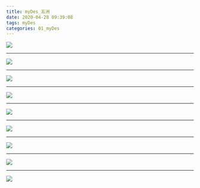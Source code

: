 ```yaml
---
title: myDes_五洲
date: 2020-04-28 09:39:08
tags: myDes
categories: 01_myDes
---
```




![](./wuZhou_001.jpg)

<!--more-->

***

![](./wuZhou_002.jpg)

***

![](./wuZhou_003.jpg)

***

![](./wuZhou_004.jpg)

***

![](./wuZhou_005.jpg)

***

![](./wuZhou_006.jpg)

***

![](./wuZhou_007.jpg)

***

![](./wuZhou_008.jpg)

***

![](./wuZhou_009.jpg)


